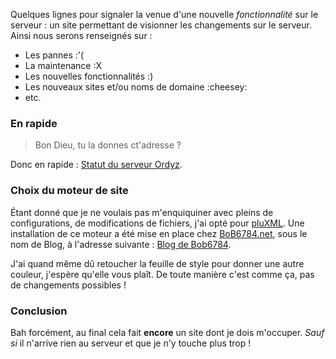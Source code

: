 Quelques lignes pour signaler la venue d'une nouvelle *fonctionnalité* sur le serveur : un site 
permettant de visionner les changements sur le serveur. Ainsi nous serons renseignés sur : 

  * Les pannes :'(
  * La maintenance :X
  * Les nouvelles fonctionnalités :)
  * Les nouveaux sites et/ou noms de domaine :cheesey:
  * etc.

### En rapide

> Bon Dieu, tu la donnes ct'adresse ?

Donc en rapide : [Statut du serveur Ordyz](http://blankoworld.homelinux.com/etat/ "Se rendre sur le joueb d'Ordyz, le serveur à Blanko").

### Choix du moteur de site

Étant donné que je ne voulais pas m'enquiquiner avec pleins de configurations, de modifications de fichiers, j'ai opté pour [pluXML](http://pluxml.org "Découvrir le site officiel de pluXML"). Une installation de ce moteur a été mise en place chez [BoB6784.net](http://bob6784.net "Voir le site de BoB6784.net"), sous le nom de Blog, à l'adresse suivante : [Blog de Bob6784](http://blog.bob6784.net/ "Visiter le blog de Bob6784.net").

J'ai quand même dû retoucher la feuille de style pour donner une autre couleur, j'espère qu'elle vous plaît. De toute manière c'est comme ça, pas de changements possibles !

### Conclusion

Bah forcément, au final cela fait **encore** un site dont je dois m'occuper. *Sauf si* il n'arrive rien au serveur et que je n'y touche plus trop !
